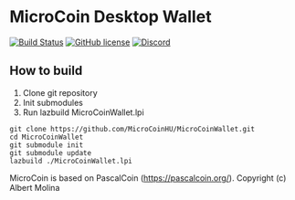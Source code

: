 # MicroCoin Desktop Wallet

[![Build Status](https://travis-ci.org/MicroCoinHU/MicroCoinWallet.svg?branch=master)](https://travis-ci.org/MicroCoinHU/MicroCoinWallet) [![GitHub license](https://img.shields.io/github/license/MicroCoinHU/MicroCoinWallet.svg)](https://github.com/MicroCoinHU/MicroCoinWallet/blob/master/LICENSE)
[![Discord](https://img.shields.io/discord/437694294464266252.svg)](https://discord.gg/AmhKKcs)


## How to build

1. Clone git repository
2. Init submodules
3. Run lazbuild MicroCoinWallet.lpi

```Shell
git clone https://github.com/MicroCoinHU/MicroCoinWallet.git
cd MicroCoinWallet
git submodule init
git submodule update
lazbuild ./MicroCoinWallet.lpi
```

MicroCoin is based on PascalCoin (https://pascalcoin.org/). Copyright (c) Albert Molina


